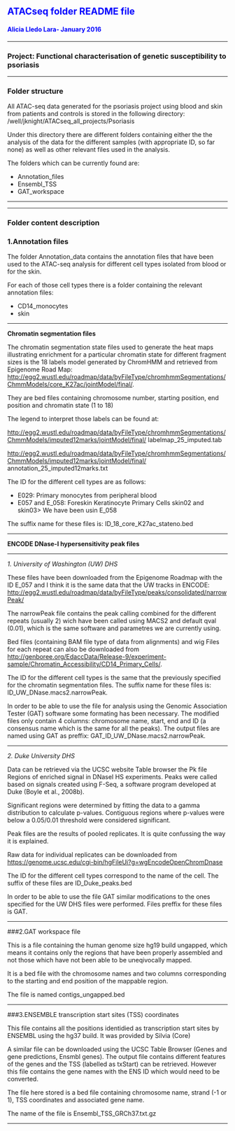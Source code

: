 ## <span style="color:blue"> ATACseq folder README file </span>

#### <span style="color:blue"> Alicia Lledo Lara- January 2016 </span>

---

### Project: Functional characterisation of genetic susceptibility to psoriasis

---


### Folder structure

All ATAC-seq data generated for the psoriasis project using blood and skin from patients and controls is stored 
in the following directory: /well/jknight/ATACseq_all_projects/Psoriasis

Under this directory there are different folders containing either the the analysis of the data for the different 
samples (with appropriate ID, so far none) as well as other relevant files used in the analysis.

The folders which can be currently found are:

* Annotation_files
* Ensembl_TSS
* GAT_workspace

---



---

### Folder content description



### 1.Annotation files

The folder Annotation_data contains the annotation files that have been used to the ATAC-seq analysis for different 
cell types isolated from blood or for the skin.

For each of those cell types there is a folder containing the relevant annotation files:

* CD14_monocytes
* skin

---

**Chromatin segmentation files**

The chromatin segmentation state files used to generate the heat maps illustrating enrichment for a particular 
chromatin state for different fragment sizes is the 18 labels model generated by ChromHMM and 
retrieved from Epigenome Road Map:
http://egg2.wustl.edu/roadmap/data/byFileType/chromhmmSegmentations/ChmmModels/core_K27ac/jointModel/final/.

They are bed files containing chromosome number, starting position, end position and chromatin state (1 to 18)

The legend to interpret those labels can be found at:

http://egg2.wustl.edu/roadmap/data/byFileType/chromhmmSegmentations/ChmmModels/imputed12marks/jointModel/final/
labelmap_25_imputed.tab

http://egg2.wustl.edu/roadmap/data/byFileType/chromhmmSegmentations/ChmmModels/imputed12marks/jointModel/final/
annotation_25_imputed12marks.txt


The ID for the different cell types are as follows:

* E029: Primary monocytes from peripheral blood
* E057 and E_058: Foreskin Keratinocyte Primary Cells skin02 and skin03> We have been usin E_058

The suffix name for these files is: ID_18_core_K27ac_stateno.bed


---


**ENCODE DNase-I hypersensitivity peak files**


---

*1. University of Washington (UW) DHS*

These files have been downloaded from the Epigenome Roadmap with the ID E_057 and I think it is the same data 
that the UW tracks in ENCODE: http://egg2.wustl.edu/roadmap/data/byFileType/peaks/consolidated/narrowPeak/

The narrowPeak file  contains the peak calling combined for the different repeats (usually 2) wich have been called 
using MACS2 and default qval (0.01), which is the same software and parametres we are currently using. 

Bed files (containing BAM file type of data from alignments) and wig Files for each repeat can also be downloaded 
from http://genboree.org/EdaccData/Release-9/experiment-sample/Chromatin_Accessibility/CD14_Primary_Cells/.

The ID for the different cell types is the same that the previously specified for the chromatin segmentation
files. The suffix name for these files is: ID_UW_DNase.macs2.narrowPeak.

In order to be able to use the file for analysis using the Genomic Association Tester (GAT) software some formating 
has been necessary.
The modified files only contain 4 columns: chromosome name, start, end and ID (a consensus name which is the same for 
all the peaks).
The output files are named using GAT as preffix: GAT_ID_UW_DNase.macs2.narrowPeak.


---



*2. Duke University DHS*

Data can be retrieved via the UCSC website Table browser the Pk file Regions of enriched signal in DNaseI HS experiments. 
Peaks were called based on signals created using F-Seq, a software program developed at Duke (Boyle et al., 2008b). 

Significant regions were determined by fitting the data to a gamma distribution to calculate p-values. Contiguous 
regions 
where p-values were below a 0.05/0.01 threshold were considered significant. 

Peak files are the results of pooled replicates. It is quite confussing the way it is explained.

Raw data for individual replicates can be downloaded from https://genome.ucsc.edu/cgi-bin/hgFileUi?g=wgEncodeOpenChromDnase

The ID for the different cell types correspond to the name of the cell. The suffix of these files are ID_Duke_peaks.bed

In order to be able to use the file GAT similar modifications to the ones specified for the UW DHS files were 
performed. Files preffix for these files is GAT.

---



###2.GAT workspace file

This is a file containing the human genome size hg19 build ungapped, which means it contains only the regions that have
been properly assembled and not those which have not been able to be uneqivocally mapped.

It is a bed file with the chromosome names and two columns corresponding to the starting and end position of the
mappable region.

The file is named contigs_ungapped.bed


---


###3.ENSEMBLE transcription start sites (TSS) coordinates

This file  contains all the positions identidied as transcription start sites by ENSEMBL using the hg37 build. 
It was provided by Silvia (Core)

A similar file can be downloaded using the UCSC Table Browser (Genes and gene predictions, Ensmbl genes). The output file 
contains different features of the genes and the TSS (labelled as txStart) can be retrieved. However this file contains the 
gene names with the ENS ID which would need to be converted.

The file here stored is a bed file containing chromosome name, strand (-1 or 1), TSS coordinates and associated gene name.

The name of the file is Ensembl_TSS_GRCh37.txt.gz





---


